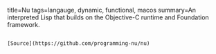 title=Nu
tags=langauge, dynamic, functional, macos
summary=An interpreted Lisp that builds on the Objective-C runtime and Foundation framework.
~~~~~~

[Source](https://github.com/programming-nu/nu)
